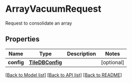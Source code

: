 # ArrayVacuumRequest

Request to consolidate an array

## Properties

| Name       | Type                                | Description | Notes      |
| ---------- | ----------------------------------- | ----------- | ---------- |
| **config** | [**TileDBConfig**](TileDBConfig.md) |             | [optional] |

[[Back to Model list]](../README.md#documentation-for-models) [[Back to API list]](../README.md#documentation-for-api-endpoints) [[Back to README]](../README.md)
